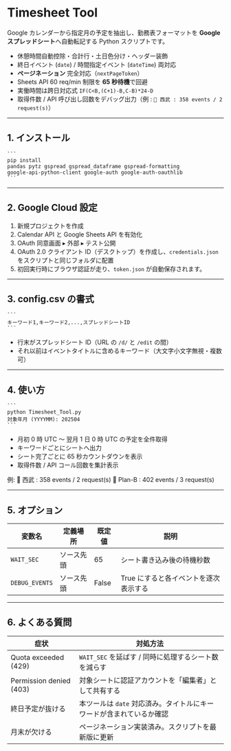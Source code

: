 # Timesheet Tool

Google カレンダーから指定月の予定を抽出し、勤務表フォーマットを **Google スプレッドシート**へ自動転記する Python スクリプトです。

- 休憩時間自動控除・合計行・土日色分け・ヘッダー装飾  
- 終日イベント (`date`) / 時間指定イベント (`dateTime`) 両対応  
- **ページネーション** 完全対応（`nextPageToken`）  
- Sheets API 60 req/min 制限を **65 秒待機**で回避  
- 実働時間は跨日対応式 `IF(C<B,(C+1)-B,C-B)*24-D`  
- 取得件数 / API 呼び出し回数をデバッグ出力（例 : `📆 西武 : 358 events / 2 request(s)`）

---

## 1. インストール

<pre><code>```
pip install
pandas pytz gspread gspread_dataframe gspread-formatting
google-api-python-client google-auth google-auth-oauthlib
```</code></pre>

---

## 2. Google Cloud 設定

1. 新規プロジェクトを作成  
2. Calendar API と Google Sheets API を有効化  
3. OAuth 同意画面 ▸ 外部 ▸ テスト公開  
4. OAuth 2.0 クライアント ID（デスクトップ）を作成し、`credentials.json` をスクリプトと同じフォルダに配置  
5. 初回実行時にブラウザ認証が走り、`token.json` が自動保存されます。

---

## 3. config.csv の書式

<pre><code>```
キーワード1,キーワード2,...,スプレッドシートID 
```</code></pre>

- 行末がスプレッドシート ID（URL の `/d/` と `/edit` の間）  
- それ以前はイベントタイトルに含めるキーワード（大文字小文字無視・複数可）

---

## 4. 使い方

<pre><code>```
python Timesheet_Tool.py
対象年月 (YYYYMM): 202504
```</code></pre>

- 月初 0 時 UTC 〜 翌月 1 日 0 時 UTC の予定を全件取得  
- キーワードごとにシートへ出力  
- シート完了ごとに 65 秒カウントダウンを表示  
- 取得件数 / API コール回数を集計表示  

例:
📆 西武 : 358 events / 2 request(s) 📆 Plan-B : 402 events / 3 request(s)

---

## 5. オプション

| 変数名         | 定義場所   | 既定値 | 説明                                        |
|----------------|------------|--------|---------------------------------------------|
| `WAIT_SEC`     | ソース先頭 | 65     | シート書き込み後の待機秒数                  |
| `DEBUG_EVENTS` | ソース先頭 | False  | True にすると各イベントを逐次表示する       |

---

## 6. よくある質問

| 症状                       | 対処方法                                                         |
|----------------------------|------------------------------------------------------------------|
| Quota exceeded (429)       | `WAIT_SEC` を延ばす / 同時に処理するシート数を減らす              |
| Permission denied (403)    | 対象シートに認証アカウントを「編集者」として共有する             |
| 終日予定が抜ける           | 本ツールは `date` 対応済み。タイトルにキーワードが含まれているか確認 |
| 月末が欠ける               | ページネーション実装済み。スクリプトを最新版に更新               |
